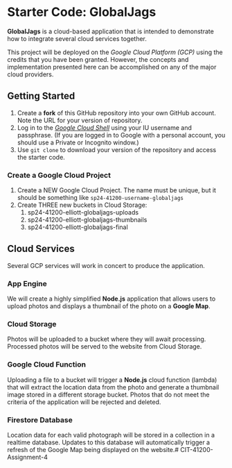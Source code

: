 # Starter Code: GlobalJags
**GlobalJags** is a cloud-based application that is intended to demonstrate how to integrate several cloud services together.

This project will be deployed on the *Google Cloud Platform (GCP)* using the credits that you have been granted. However, the concepts and implementation presented here can be accomplished on any of the major cloud providers.

## Getting Started
1. Create a **fork** of this GitHub repository into your own GitHub account. Note the URL for your version of repository.
2. Log in to the [*Google Cloud Shell*](https://shell.cloud.google.com) using your IU username and passphrase. (If you are logged in to Google with a personal account, you should use a Private or Incognito window.)
3. Use `git clone` to download your version of the repository and access the starter code.

### Create a Google Cloud Project
1. Create a NEW Google Cloud Project. The name must be unique, but it should be something like `sp24-41200-username-globaljags`
2. Create THREE new buckets in Cloud Storage:
    1. sp24-41200-elliott-globaljags-uploads
    2. sp24-41200-elliott-globaljags-thumbnails
    3. sp24-41200-elliott-globaljags-final

## Cloud Services
Several GCP services will work in concert to produce the application.

### App Engine
We will create a highly simplified **Node.js** application that allows users to upload photos and displays a thumbnail of the photo on a **Google Map**.

### Cloud Storage
Photos will be uploaded to a bucket where they will await processing. Processed photos will be served to the website from Cloud Storage.

### Google Cloud Function
Uploading a file to a bucket will trigger a **Node.js** cloud function (lambda) that will extract the location data from the photo and generate a thumbnail image stored in a different storage bucket. Photos that do not meet the criteria of the application will be rejected and deleted.

### Firestore Database
Location data for each valid photograph will be stored in a collection in a realtime database. Updates to this database will automatically trigger a refresh of the Google Map being displayed on the website.# CIT-41200-Assignment-4
